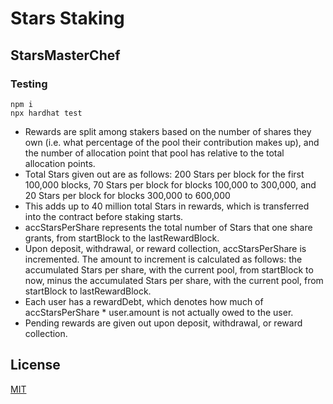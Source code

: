# Stars Staking

## StarsMasterChef

### Testing

```
npm i
npx hardhat test
```

 - Rewards are split among stakers based on the number of shares they own (i.e. what percentage of the pool their contribution makes up), and the number of allocation point that pool has relative to the total allocation points.
 - Total Stars given out are as follows: 200 Stars per block for the first 100,000 blocks, 70 Stars per block for blocks 100,000 to 300,000, and 20 Stars per block for blocks 300,000 to 600,000
 - This adds up to 40 million total Stars in rewards, which is transferred into the contract before staking starts.
 - accStarsPerShare represents the total number of Stars that one share grants, from startBlock to the lastRewardBlock.
 - Upon deposit, withdrawal, or reward collection, accStarsPerShare is incremented. The amount to increment is calculated as follows: the accumulated Stars per share, with the current pool, from startBlock to now, minus the accumulated Stars per share, with the current pool, from startBlock to lastRewardBlock.
 - Each user has a rewardDebt, which denotes how much of accStarsPerShare * user.amount is not actually owed to the user.
 - Pending rewards are given out upon deposit, withdrawal, or reward collection.


## License

[MIT](LICENSE.txt)
